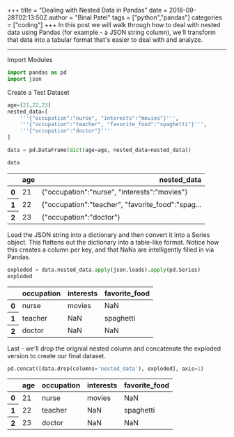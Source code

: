 +++
title = "Dealing with Nested Data in Pandas"
date = 2018-09-28T02:13:50Z
author = "Binal Patel"
tags = ["python","pandas"]
categories = ["coding"]
+++
In this post we will walk through how to deal with nested data using Pandas (for example - a JSON string column), we'll transform that data into a tabular format that's easier to deal with and analyze.
<!--more-->
***
Import Modules
```python
import pandas as pd
import json
```

Create a Test Dataset

```python
age=[21,22,23]
nested_data=[
    '''{"occupation":"nurse", "interests":"movies"}''',
    '''{"occupation":"teacher", "favorite_food":"spaghetti"}''', 
    '''{"occupation":"doctor"}'''
]

data = pd.DataFrame(dict(age=age, nested_data=nested_data))
```


```python
data
```
<div>
<table class="table table-bordered table-sm table-hover">
  <thead>
    <tr style="text-align: right;">
      <th></th>
      <th>age</th>
      <th>nested_data</th>
    </tr>
  </thead>
  <tbody>
    <tr>
      <th>0</th>
      <td>21</td>
      <td>{"occupation":"nurse", "interests":"movies"}</td>
    </tr>
    <tr>
      <th>1</th>
      <td>22</td>
      <td>{"occupation":"teacher", "favorite_food":"spag...</td>
    </tr>
    <tr>
      <th>2</th>
      <td>23</td>
      <td>{"occupation":"doctor"}</td>
    </tr>
  </tbody>
</table>
</div>


Load the JSON string into a dictionary and then convert it into a Series object. This flattens out the dictionary into a table-like format. Notice how this creates a column per key, and that NaNs are intelligently filled in via Pandas.
```python
exploded = data.nested_data.apply(json.loads).apply(pd.Series)
exploded
```
<div>
<table class="table table-bordered table-sm table-hover">
  <thead>
    <tr style="text-align: right;">
      <th></th>
      <th>occupation</th>
      <th>interests</th>
      <th>favorite_food</th>
    </tr>
  </thead>
  <tbody>
    <tr>
      <th>0</th>
      <td>nurse</td>
      <td>movies</td>
      <td>NaN</td>
    </tr>
    <tr>
      <th>1</th>
      <td>teacher</td>
      <td>NaN</td>
      <td>spaghetti</td>
    </tr>
    <tr>
      <th>2</th>
      <td>doctor</td>
      <td>NaN</td>
      <td>NaN</td>
    </tr>
  </tbody>
</table>
</div>

Last - we'll drop the orignial nested column and concatenate the exploded version to create our final dataset.
```python
pd.concat([data.drop(columns='nested_data'), exploded], axis=1)
```
<div>
<table class="table table-bordered table-sm table-hover">
  <thead>
    <tr style="text-align: right;">
      <th></th>
      <th>age</th>
      <th>occupation</th>
      <th>interests</th>
      <th>favorite_food</th>
    </tr>
  </thead>
  <tbody>
    <tr>
      <th>0</th>
      <td>21</td>
      <td>nurse</td>
      <td>movies</td>
      <td>NaN</td>
    </tr>
    <tr>
      <th>1</th>
      <td>22</td>
      <td>teacher</td>
      <td>NaN</td>
      <td>spaghetti</td>
    </tr>
    <tr>
      <th>2</th>
      <td>23</td>
      <td>doctor</td>
      <td>NaN</td>
      <td>NaN</td>
    </tr>
  </tbody>
</table>
</div>
